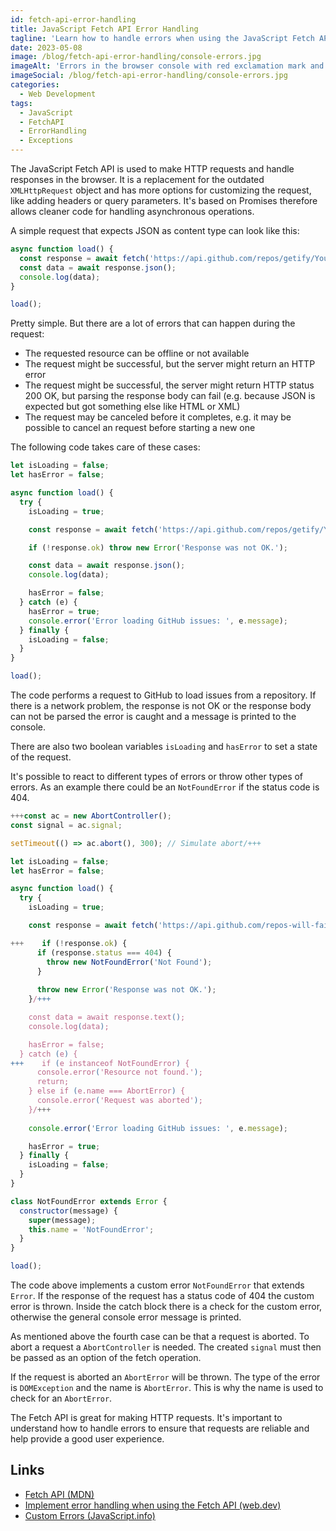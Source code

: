 ```yaml
---
id: fetch-api-error-handling
title: JavaScript Fetch API Error Handling 
tagline: 'Learn how to handle errors when using the JavaScript Fetch API.'
date: 2023-05-08
image: /blog/fetch-api-error-handling/console-errors.jpg
imageAlt: 'Errors in the browser console with red exclamation mark and font color: An unknown error has occured; Ooops, something went wrong. Please try again later;'
imageSocial: /blog/fetch-api-error-handling/console-errors.jpg
categories:
  - Web Development
tags:
  - JavaScript
  - FetchAPI
  - ErrorHandling
  - Exceptions
---
```


The JavaScript Fetch API is used to make HTTP requests and handle responses in the browser. It is a replacement for the outdated `XMLHttpRequest` object and has more options for customizing the request, like adding headers or query parameters. It's based on Promises therefore allows cleaner code for handling asynchronous operations.

A simple request that expects JSON as content type can look like this:

```JavaScript
async function load() {
  const response = await fetch('https://api.github.com/repos/getify/You-Dont-Know-JS/issues?per_page=5');
  const data = await response.json();
  console.log(data);
}

load();
````

Pretty simple. But there are a lot of errors that can happen during the request:

* The requested resource can be offline or not available
* The request might be successful, but the server might return an HTTP error
* The request might be successful, the server might return HTTP status 200 OK, but parsing the response body can fail (e.g. because JSON is expected but got something else like HTML or XML)
* The request may be canceled before it completes, e.g. it may be possible to cancel an request before starting a new one

The following code takes care of these cases:

```JavaScript
let isLoading = false;
let hasError = false;

async function load() {
  try {
    isLoading = true;

    const response = await fetch('https://api.github.com/repos/getify/You-Dont-Know-JS/issues?per_page=5');

    if (!response.ok) throw new Error('Response was not OK.');

    const data = await response.json();
    console.log(data);

    hasError = false;
  } catch (e) {
    hasError = true;
    console.error('Error loading GitHub issues: ', e.message);
  } finally {
    isLoading = false;
  }
}

load();
````

The code performs a request to GitHub to load issues from a repository. If there is a network problem, the response is not OK or the response body can not be parsed the error is caught and a message is printed to the console.

There are also two boolean variables `isLoading` and `hasError` to set a state of the request.

It's possible to react to different types of errors or throw other types of errors. As an example there could be an `NotFoundError` if the status code is 404.

```JavaScript
+++const ac = new AbortController();
const signal = ac.signal;

setTimeout(() => ac.abort(), 300); // Simulate abort/+++

let isLoading = false;
let hasError = false;

async function load() {
  try {
    isLoading = true;

    const response = await fetch('https://api.github.com/repos-will-fail/getify/You-Dont-Know-JS/issues?per_page=5');

+++    if (!response.ok) {
      if (response.status === 404) {
        throw new NotFoundError('Not Found');
      }
      
      throw new Error('Response was not OK.');
    }/+++

    const data = await response.text();
    console.log(data);

    hasError = false;
  } catch (e) {
+++    if (e instanceof NotFoundError) {
      console.error('Resource not found.');
      return;
    } else if (e.name === AbortError) {
      console.error('Request was aborted');
    }/+++
  
    console.error('Error loading GitHub issues: ', e.message);

    hasError = true;
  } finally {
    isLoading = false;
  }
}

class NotFoundError extends Error {
  constructor(message) {
    super(message);
    this.name = 'NotFoundError';
  }
}

load();
````

The code above implements a custom error `NotFoundError` that extends `Error`. If the response of the request has a status code of 404 the custom error is thrown. Inside the catch block there is a check for the custom error, otherwise the general console error message is printed.

As mentioned above the fourth case can be that a request is aborted. To abort a request a `AbortController` is needed. The created `signal` must then be passed as an option of the fetch operation.

If the request is aborted an `AbortError` will be thrown. The type of the error is `DOMException` and the name is `AbortError`. This is why the name is used to check for an `AbortError`.

The Fetch API is great for making HTTP requests. It's important to understand how to handle errors to ensure that requests are reliable and help provide a good user experience.


## Links

* [Fetch API (MDN)](https://developer.mozilla.org/en-US/docs/Web/API/Fetch_API)
* [Implement error handling when using the Fetch API (web.dev)](https://web.dev/fetch-api-error-handling/)
* [Custom Errors (JavaScript.info)](https://javascript.info/custom-errors)
